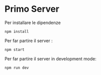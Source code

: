 # Primo Server 
Per installare le dipendenze 
```
npm install
```
Per far partire il server : 
```
npm start
```
Per far partire il server in development mode:
```
npm run dev
```
